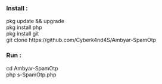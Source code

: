 <div>
</div>
<h3>Install :</h3>
pkg update && upgrade <br>
pkg install php <br>
pkg install git <br>
git clone https://github.com/Cyberk4nd4S/Ambyar-SpamOtp
<h3>Run :</h3>
cd Ambyar-SpamOtp<br>
php s-SpamOtp.php
</div>
